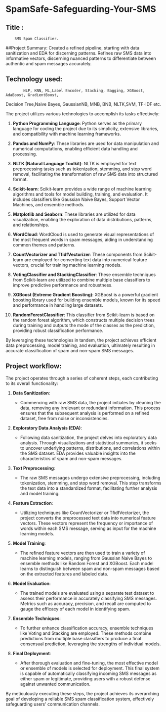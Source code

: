 # SpamSafe-Safeguarding-Your-SMS

## Title : 
        SMS Spam Classifier.


##Project Summary:
            Created a refined pipeline, starting with data sanitization and EDA for discerning patterns.
            Refines raw SMS data into informative vectors, discerning nuanced patterns to differentiate between    authentic and spam messages accurately.



## Technology used:
            NLP, KNN, ML,Label Encoder, Stacking, Bagging, XGBoost, AdaBoost, GradientBoost,
Decision Tree,Naive Bayes, GaussianNB, MNB, BNB, NLTK,SVM, TF-IDF etc.


The project utilizes various technologies to accomplish its tasks effectively:

1. **Python Programming Language**: Python serves as the primary language for coding the project due to its simplicity, extensive libraries, and compatibility with machine learning frameworks.

2. **Pandas and NumPy**: These libraries are used for data manipulation and numerical computations, enabling efficient data handling and processing.

3. **NLTK (Natural Language Toolkit)**: NLTK is employed for text preprocessing tasks such as tokenization, stemming, and stop word removal, facilitating the transformation of raw SMS data into structured format.

4. **Scikit-learn**: Scikit-learn provides a wide range of machine learning algorithms and tools for model building, training, and evaluation. It includes classifiers like Gaussian Naive Bayes, Support Vector Machines, and ensemble methods.

5. **Matplotlib and Seaborn**: These libraries are utilized for data visualization, enabling the exploration of data distributions, patterns, and relationships.

6. **WordCloud**: WordCloud is used to generate visual representations of the most frequent words in spam messages, aiding in understanding common themes and patterns.

7. **CountVectorizer and TfidfVectorizer**: These components from Scikit-learn are employed for converting text data into numerical feature vectors, crucial for training machine learning models.

8. **VotingClassifier and StackingClassifier**: These ensemble techniques from Scikit-learn are utilized to combine multiple base classifiers to improve predictive performance and robustness.

9. **XGBoost (Extreme Gradient Boosting)**: XGBoost is a powerful gradient boosting library used for building ensemble models, known for its speed and performance in handling large datasets.

10. **RandomForestClassifier**: This classifier from Scikit-learn is based on the random forest algorithm, which constructs multiple decision trees during training and outputs the mode of the classes as the prediction, providing robust classification performance.

By leveraging these technologies in tandem, the project achieves efficient data preprocessing, model training, and evaluation, ultimately resulting in accurate classification of spam and non-spam SMS messages.




## Project workflow:


The project operates through a series of coherent steps, each contributing to its overall functionality:

1. **Data Sanitization**:
   - Commencing with raw SMS data, the project initiates by cleaning the data, removing any irrelevant or redundant information. This process ensures that the subsequent analysis is performed on a refined dataset, free from noise or inconsistencies.

2. **Exploratory Data Analysis (EDA)**:
   - Following data sanitization, the project delves into exploratory data analysis. Through visualizations and statistical summaries, it seeks to uncover underlying patterns, distributions, and correlations within the SMS dataset. EDA provides valuable insights into the characteristics of spam and non-spam messages.

3. **Text Preprocessing**:
   - The raw SMS messages undergo extensive preprocessing, including tokenization, stemming, and stop word removal. This step transforms the text data into a standardized format, facilitating further analysis and model training.

4. **Feature Extraction**:
   - Utilizing techniques like CountVectorizer or TfidfVectorizer, the project converts the preprocessed text data into numerical feature vectors. These vectors represent the frequency or importance of words within each SMS message, serving as input for the machine learning models.

5. **Model Training**:
   - The refined feature vectors are then used to train a variety of machine learning models, ranging from Gaussian Naive Bayes to ensemble methods like Random Forest and XGBoost. Each model learns to distinguish between spam and non-spam messages based on the extracted features and labeled data.

6. **Model Evaluation**:
   - The trained models are evaluated using a separate test dataset to assess their performance in accurately classifying SMS messages. Metrics such as accuracy, precision, and recall are computed to gauge the efficacy of each model in identifying spam.

7. **Ensemble Techniques**:
   - To further enhance classification accuracy, ensemble techniques like Voting and Stacking are employed. These methods combine predictions from multiple base classifiers to produce a final consensual prediction, leveraging the strengths of individual models.

8. **Final Deployment**:
   - After thorough evaluation and fine-tuning, the most effective model or ensemble of models is selected for deployment. This final system is capable of automatically classifying incoming SMS messages as either spam or legitimate, providing users with a robust defense against unwanted communication.

By meticulously executing these steps, the project achieves its overarching goal of developing a reliable SMS spam classification system, effectively safeguarding users' communication channels.





